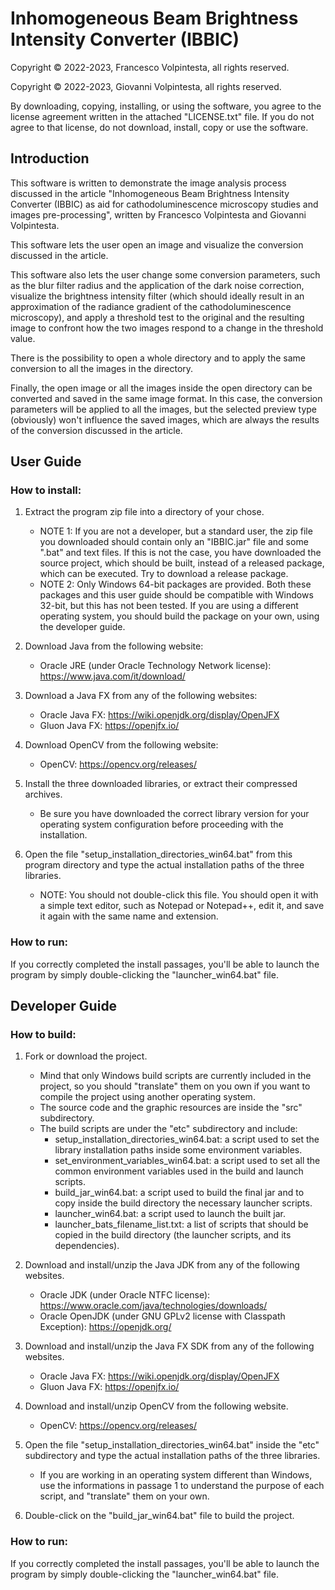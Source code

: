 # Inhomogeneous Beam Brightness Intensity Converter (IBBIC)

Copyright © 2022-2023, Francesco Volpintesta, all rights reserved.

Copyright © 2022-2023, Giovanni Volpintesta, all rights reserved.

By downloading, copying, installing, or using the software, you agree
to the license agreement written in the attached "LICENSE.txt" file.
If you do not agree to that license, do not download, install,
copy or use the software.

## Introduction

This software is written to demonstrate the image analysis process discussed in the article
"Inhomogeneous Beam Brightness Intensity Converter (IBBIC) as aid for cathodoluminescence
microscopy studies and images pre-processing", written by Francesco Volpintesta
and Giovanni Volpintesta.

This software lets the user open an image and visualize the conversion discussed in the article.

This software also lets the user change some conversion parameters, such as the blur filter radius
and the application of the dark noise correction, visualize the brightness intensity filter (which should
ideally result in an approximation of the radiance gradient of the cathodoluminescence microscopy), and
apply a threshold test to the original and the resulting image to confront how the two images respond to
a change in the threshold value.

There is the possibility to open a whole directory and to apply the same conversion to all the images in
the directory.

Finally, the open image or all the images inside the open directory can be converted and saved in the same
image format. In this case, the conversion parameters will be applied to all the images, but the selected
preview type (obviously) won't influence the saved images, which are always the results of the conversion
discussed in the article.



## User Guide

### How to install:

1) Extract the program zip file into a directory of your chose.
	- NOTE 1: If you are not a developer, but a standard user, the zip file you downloaded should contain only an "IBBIC.jar" file and some ".bat" and text files.
		If this is not the case, you have downloaded the source project, which should be built, instead of a released package, which can be executed.
		Try to download a release package.	
	- NOTE 2: Only Windows 64-bit packages are provided.
		Both these packages and this user guide should be compatible with Windows 32-bit, but this has not been tested.
		If you are using a different operating system, you should build the package on your own, using the developer guide.

2) Download Java from the following website:
	- Oracle JRE (under Oracle Technology Network license): https://www.java.com/it/download/

3) Download a Java FX from any of the following websites:
	- Oracle Java FX: https://wiki.openjdk.org/display/OpenJFX
	- Gluon Java FX: https://openjfx.io/

4) Download OpenCV from the following website:
	- OpenCV: https://opencv.org/releases/
		
5) Install the three downloaded libraries, or extract their compressed archives.
	- Be sure you have downloaded the correct library version for your operating system configuration before proceeding with the installation.

6) Open the file "setup_installation_directories_win64.bat" from this program directory and type the actual installation paths of the three libraries.
	- NOTE: You should not double-click this file.
		You should open it with a simple text editor, such as Notepad or Notepad++, edit it, and save it again with the same name and extension.

### How to run:
		
If you correctly completed the install passages, you'll be able to launch the program by simply double-clicking the "launcher_win64.bat" file.


## Developer Guide

### How to build:

1) Fork or download the project.
	- Mind that only Windows build scripts are currently included in the project, so you should "translate" them on you own
		if you want to compile the project using another operating system.
	- The source code and the graphic resources are inside the "src" subdirectory.
	- The build scripts are under the "etc" subdirectory and include:
		- setup_installation_directories_win64.bat: a script used to set the library installation paths inside some environment variables.
		- set_environment_variables_win64.bat: a script used to set all the common environment variables used in the build and launch scripts.
		- build_jar_win64.bat: a script used to build the final jar and to copy inside the build directory the necessary launcher scripts.
		- launcher_win64.bat: a script used to launch the built jar.
		- launcher_bats_filename_list.txt: a list of scripts that should be copied in the build directory (the launcher scripts, and its dependencies).
	
2) Download and install/unzip the Java JDK from any of the following websites.
	- Oracle JDK (under Oracle NTFC license): https://www.oracle.com/java/technologies/downloads/
	- Oracle OpenJDK (under GNU GPLv2 license with Classpath Exception): https://openjdk.org/

3) Download and install/unzip the Java FX SDK from any of the following websites.
	- Oracle Java FX: https://wiki.openjdk.org/display/OpenJFX
	- Gluon Java FX: https://openjfx.io/

3) Download and install/unzip OpenCV from the following website.
	- OpenCV: https://opencv.org/releases/
		
5) Open the file "setup_installation_directories_win64.bat" inside the "etc" subdirectory
	and type the actual installation paths of the three libraries.
	- If you are working in an operating system different than Windows, use the informations in passage 1
		to understand the purpose of each script, and "translate" them on your own.
		
6) Double-click on the "build_jar_win64.bat" file to build the project.

### How to run:
		
If you correctly completed the install passages, you'll be able to launch the program by simply double-clicking the "launcher_win64.bat" file.
